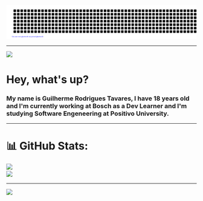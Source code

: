 ![gitartwork](gitartwork.svg)

---

<div flex-direction="row">
  <img  height="300px" src="https://i.pinimg.com/originals/55/ba/ff/55baff26b6cc66fcd451633c26c181ca.jpg"/>
  <h1>Hey, what's up?</h1> <h3>My name is Guilherme Rodrigues Tavares, I have 18 years old and I'm currently working at Bosch as a Dev Learner and I'm studying Software Engeneering at Positivo University.</h3>
</div>

---

# 📊 GitHub Stats:
![](https://github-readme-streak-stats.herokuapp.com/?user=tavares-gui&theme=neon&hide_border=false)<br/>
![](https://github-readme-stats.vercel.app/api/top-langs/?username=tavares-gui&theme=neon&hide_border=false&include_all_commits=false&count_private=false&layout=compact)

---

[![](https://visitcount.itsvg.in/api?id=tavares-gui&icon=2&color=11)](https://visitcount.itsvg.in)
